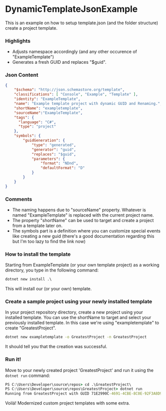 # DynamicTemplateJsonExample
This is an example on how to setup template.json (and the folder structure) create a project template. 

### Highlights
- Adjusts namespace accordingly (and any other occurence of "ExampleTemplate")
- Generates a fresh GUID and replaces "$guid".

### Json Content
```json
{
    "$schema": "http://json.schemastore.org/template",
    "classifications": [ "Console", "Example", "Template" ],
    "identity": "ExampleTemplate",
    "name": "Example template project with dynamic GUID and Renaming.",
    "shortName": "exampletemplate",
    "sourceName":"ExampleTemplate",
    "tags": {
      "language": "C#",
      "type": "project"
    },
    "symbols": {
        "guidGeneration": {
            "type": "generated",
            "generator": "guid",
            "replaces": "$guid",
            "parameters": {
                "format": "NDnd",
                "defaultFormat": "D"
            }
        }
    }
}
```

### Comments
- The naming happens due to "sourceName" property. Whatever is named "ExampleTemplate" is replaced with the current project name.
- The property "shortName" can be used to target and create a project from a template later on.
- The symbols part is a definition where you can customize special events like creating a new guid (there's a good documentation regarding this but I'm too lazy to find the link now)

### How to install the template

Starting from ExampleTemplate (or your own template project) as a working directory, you type in the following command: 

```cmd
dotnet new install .\
```
This will install our (or your own) template.

### Create a sample project using your newly installed template

In your project repository directory, create a new project using your installed template. You can use the shortName to target and select your previously installed template. In this case we're using "exampletemplate" to create "GreatestProject".

```cmd
dotnet new exampletemplate -o GreatestProject -n GreatestProject
```
It should tell you that the creation was successful.

### Run it!

Move to your newly created project 'GreatestProject' and run it using the ```dotnet run``` command:

```cmd
PS C:\Users\Developer\source\repos> cd .\GreatestProject\
PS C:\Users\Developer\source\repos\GreatestProject> dotnet run
Running from GreatestProject with GUID 71E2990C-4691-4CBE-8C0E-92F3A8D99520
```
Voilá! Modernized custom project templates with some extra.
